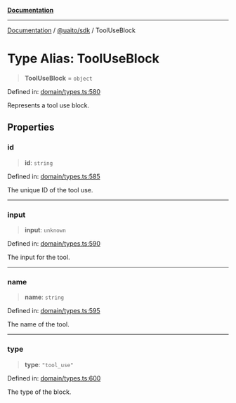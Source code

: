 [**Documentation**](../../../README.md)

***

[Documentation](../../../README.md) / [@uaito/sdk](../README.md) / ToolUseBlock

# Type Alias: ToolUseBlock

> **ToolUseBlock** = `object`

Defined in: [domain/types.ts:580](https://github.com/elribonazo/uaito/blob/31c0fa3f3740ebed4d8141441f73c3b47e4aa6f9/packages/sdk/src/domain/types.ts#L580)

Represents a tool use block.

## Properties

### id

> **id**: `string`

Defined in: [domain/types.ts:585](https://github.com/elribonazo/uaito/blob/31c0fa3f3740ebed4d8141441f73c3b47e4aa6f9/packages/sdk/src/domain/types.ts#L585)

The unique ID of the tool use.

***

### input

> **input**: `unknown`

Defined in: [domain/types.ts:590](https://github.com/elribonazo/uaito/blob/31c0fa3f3740ebed4d8141441f73c3b47e4aa6f9/packages/sdk/src/domain/types.ts#L590)

The input for the tool.

***

### name

> **name**: `string`

Defined in: [domain/types.ts:595](https://github.com/elribonazo/uaito/blob/31c0fa3f3740ebed4d8141441f73c3b47e4aa6f9/packages/sdk/src/domain/types.ts#L595)

The name of the tool.

***

### type

> **type**: `"tool_use"`

Defined in: [domain/types.ts:600](https://github.com/elribonazo/uaito/blob/31c0fa3f3740ebed4d8141441f73c3b47e4aa6f9/packages/sdk/src/domain/types.ts#L600)

The type of the block.
